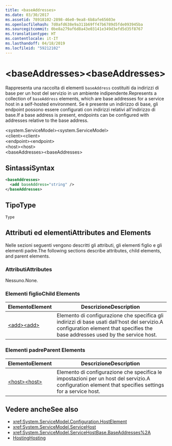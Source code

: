 ```yaml
---
title: <baseAddresses>
ms.date: 03/30/2017
ms.assetid: 78918102-2898-46e0-9ea8-6b8afe65603e
ms.openlocfilehash: 7d0afd638e9a311b69ff47b6789d5fde093945ba
ms.sourcegitcommit: 0be8a279af6d8a43e03141e349d3efd5d35f8767
ms.translationtype: HT
ms.contentlocale: it-IT
ms.lasthandoff: 04/18/2019
ms.locfileid: "59212102"
---
```

# <a name="baseaddresses"></a><span data-ttu-id="ceaf3-101">\<baseAddresses></span><span class="sxs-lookup"><span data-stu-id="ceaf3-101">\<baseAddresses></span></span>
<span data-ttu-id="ceaf3-102">Rappresenta una raccolta di elementi `baseAddress` costituiti da indirizzi di base per un host del servizio in un ambiente indipendente.</span><span class="sxs-lookup"><span data-stu-id="ceaf3-102">Represents a collection of `baseAddress` elements, which are base addresses for a service host in a self-hosted environment.</span></span> <span data-ttu-id="ceaf3-103">Se è presente un indirizzo di base, gli endpoint possono essere configurati con indirizzi relativi all'indirizzo di base.</span><span class="sxs-lookup"><span data-stu-id="ceaf3-103">If a base address is present, endpoints can be configured with addresses relative to the base address.</span></span>  
  
 <span data-ttu-id="ceaf3-104">\<system.ServiceModel></span><span class="sxs-lookup"><span data-stu-id="ceaf3-104">\<system.ServiceModel></span></span>  
<span data-ttu-id="ceaf3-105">\<client></span><span class="sxs-lookup"><span data-stu-id="ceaf3-105">\<client></span></span>  
<span data-ttu-id="ceaf3-106">\<endpoint></span><span class="sxs-lookup"><span data-stu-id="ceaf3-106">\<endpoint></span></span>  
<span data-ttu-id="ceaf3-107">\<host></span><span class="sxs-lookup"><span data-stu-id="ceaf3-107">\<host></span></span>  
<span data-ttu-id="ceaf3-108">\<baseAddresses></span><span class="sxs-lookup"><span data-stu-id="ceaf3-108">\<baseAddresses></span></span>  
  
## <a name="syntax"></a><span data-ttu-id="ceaf3-109">Sintassi</span><span class="sxs-lookup"><span data-stu-id="ceaf3-109">Syntax</span></span>  
  
```xml  
<baseAddresses>
  <add baseAddress="string" />
</baseAddresses>
```  
  
## <a name="type"></a><span data-ttu-id="ceaf3-110">Tipo</span><span class="sxs-lookup"><span data-stu-id="ceaf3-110">Type</span></span>  
 `Type`  
  
## <a name="attributes-and-elements"></a><span data-ttu-id="ceaf3-111">Attributi ed elementi</span><span class="sxs-lookup"><span data-stu-id="ceaf3-111">Attributes and Elements</span></span>  
 <span data-ttu-id="ceaf3-112">Nelle sezioni seguenti vengono descritti gli attributi, gli elementi figlio e gli elementi padre.</span><span class="sxs-lookup"><span data-stu-id="ceaf3-112">The following sections describe attributes, child elements, and parent elements.</span></span>  
  
### <a name="attributes"></a><span data-ttu-id="ceaf3-113">Attributi</span><span class="sxs-lookup"><span data-stu-id="ceaf3-113">Attributes</span></span>  
 <span data-ttu-id="ceaf3-114">Nessuno.</span><span class="sxs-lookup"><span data-stu-id="ceaf3-114">None.</span></span>  
  
### <a name="child-elements"></a><span data-ttu-id="ceaf3-115">Elementi figlio</span><span class="sxs-lookup"><span data-stu-id="ceaf3-115">Child Elements</span></span>  
  
|<span data-ttu-id="ceaf3-116">Elemento</span><span class="sxs-lookup"><span data-stu-id="ceaf3-116">Element</span></span>|<span data-ttu-id="ceaf3-117">Descrizione</span><span class="sxs-lookup"><span data-stu-id="ceaf3-117">Description</span></span>|  
|-------------|-----------------|  
|[<span data-ttu-id="ceaf3-118">\<add></span><span class="sxs-lookup"><span data-stu-id="ceaf3-118">\<add></span></span>](../../../../../docs/framework/configure-apps/file-schema/wcf/add-of-baseaddresses.md)|<span data-ttu-id="ceaf3-119">Elemento di configurazione che specifica gli indirizzi di base usati dall'host del servizio.</span><span class="sxs-lookup"><span data-stu-id="ceaf3-119">A configuration element that specifies the base addresses used by the service host.</span></span>|  
  
### <a name="parent-elements"></a><span data-ttu-id="ceaf3-120">Elementi padre</span><span class="sxs-lookup"><span data-stu-id="ceaf3-120">Parent Elements</span></span>  
  
|<span data-ttu-id="ceaf3-121">Elemento</span><span class="sxs-lookup"><span data-stu-id="ceaf3-121">Element</span></span>|<span data-ttu-id="ceaf3-122">Descrizione</span><span class="sxs-lookup"><span data-stu-id="ceaf3-122">Description</span></span>|  
|-------------|-----------------|  
|[<span data-ttu-id="ceaf3-123">\<host></span><span class="sxs-lookup"><span data-stu-id="ceaf3-123">\<host></span></span>](../../../../../docs/framework/configure-apps/file-schema/wcf/host.md)|<span data-ttu-id="ceaf3-124">Elemento di configurazione che specifica le impostazioni per un host del servizio.</span><span class="sxs-lookup"><span data-stu-id="ceaf3-124">A configuration element that specifies settings for a service host.</span></span>|  
  
## <a name="see-also"></a><span data-ttu-id="ceaf3-125">Vedere anche</span><span class="sxs-lookup"><span data-stu-id="ceaf3-125">See also</span></span>

- <xref:System.ServiceModel.Configuration.HostElement>
- <xref:System.ServiceModel.ServiceHost>
- <xref:System.ServiceModel.ServiceHostBase.BaseAddresses%2A>
- [<span data-ttu-id="ceaf3-126">Hosting</span><span class="sxs-lookup"><span data-stu-id="ceaf3-126">Hosting</span></span>](../../../../../docs/framework/wcf/feature-details/hosting.md)
